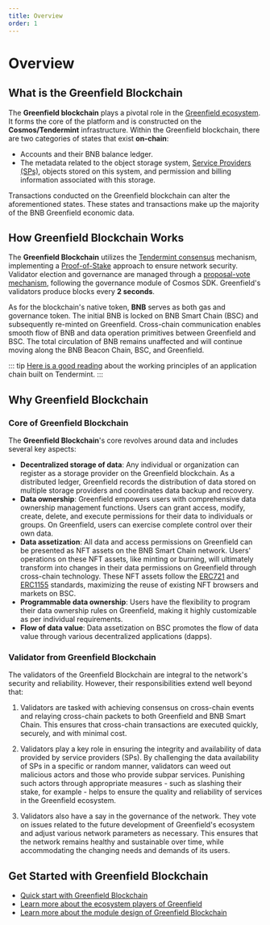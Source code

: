 ```yaml
---
title: Overview
order: 1
---
```

# Overview

## What is the Greenfield Blockchain

The **Greenfield blockchain** plays a pivotal role in the [Greenfield ecosystem](../introduction/ecosystem.md). 
It forms the core of the platform and is constructed on the **Cosmos/Tendermint** infrastructure. 
Within the Greenfield blockchain, there are two categories of states that exist **on-chain**: 
- Accounts and their BNB balance ledger.
- The metadata related to the object storage system, [Service Providers (SPs)](../storage-provider/), objects stored on this system, 
and permission and billing information associated with this storage.

Transactions conducted on the Greenfield blockchain can alter the aforementioned states. These states and transactions 
make up the majority of the BNB Greenfield economic data.

## How Greenfield Blockchain Works
The **Greenfield Blockchain** utilizes the [Tendermint consensus](https://tutorials.cosmos.network/) mechanism, 
implementing a [Proof-of-Stake](https://ethereum.org/en/developers/docs/consensus-mechanisms/pos/) approach to ensure network security. 
Validator election and governance are managed through a [proposal-vote mechanism](modules/governance.md), following 
the governance module of Cosmos SDK. Greenfield's validators produce blocks every **2 seconds**.

As for the blockchain's native token, **BNB** serves as both gas and governance token. The initial BNB is locked on BNB 
Smart Chain (BSC) and subsequently re-minted on Greenfield. Cross-chain communication enables smooth flow of BNB and 
data operation primitives between Greenfield and BSC. The total circulation of BNB remains unaffected and will 
continue moving along the BNB Beacon Chain, BSC, and Greenfield.

::: tip
[Here is a good reading](https://docs.tendermint.com/v0.34/introduction/what-is-tendermint.html) about the working 
principles of an application chain built on Tendermint.
:::

## Why Greenfield Blockchain

### Core of Greenfield Blockchain
The **Greenfield Blockchain**'s core revolves around data and includes several key aspects:

- **Decentralized storage of data**: Any individual or organization can register as a storage provider on the Greenfield 
blockchain. As a distributed ledger, Greenfield records the distribution of data stored on multiple storage 
providers and coordinates data backup and recovery.
- **Data ownership**: Greenfield empowers users with comprehensive data ownership management functions. Users can grant 
   access, modify, create, delete, and execute permissions for their data to individuals or groups. On Greenfield, 
   users can exercise complete control over their own data.
- **Data assetization**: All data and access permissions on Greenfield can be presented as NFT assets on the BNB 
   Smart Chain network. Users' operations on these NFT assets, like minting or burning, will ultimately transform into 
    changes in their data permissions on Greenfield through cross-chain technology. These NFT assets follow the 
    [ERC721](https://ethereum.org/en/developers/docs/standards/tokens/erc-721/) and [ERC1155](https://ethereum.org/en/developers/docs/standards/tokens/erc-1155/) 
    standards, maximizing the reuse of existing NFT browsers and markets on BSC.
- **Programmable data ownership**: Users have the flexibility to program their data ownership rules on Greenfield, 
    making it highly customizable as per individual requirements.
- **Flow of data value**: Data assetization on BSC promotes the flow of data value through various decentralized applications (dapps).

### Validator from Greenfield Blockchain
The validators of the Greenfield Blockchain are integral to the network's security and reliability. 
  However, their responsibilities extend well beyond that:

1. Validators are tasked with achieving consensus on cross-chain events and relaying cross-chain packets 
   to both Greenfield and BNB Smart Chain. This ensures that cross-chain transactions are executed quickly, 
   securely, and with minimal cost.

2. Validators play a key role in ensuring the integrity and availability of data provided by 
   service providers (SPs). By challenging the data availability of SPs in a specific or random manner, 
   validators can weed out malicious actors and those who provide subpar services. 
    Punishing such actors through appropriate measures - such as slashing their stake, for example - helps 
    to ensure the quality and reliability of services in the Greenfield ecosystem.

3. Validators also have a say in the governance of the network. They vote on issues related to the future development 
   of Greenfield's ecosystem and adjust various network parameters as necessary. 
   This ensures that the network remains healthy and sustainable over time, 
   while accommodating the changing needs and demands of its users.

## Get Started with Greenfield Blockchain
- [Quick start with Greenfield Blockchain](run-node/interact-node.md)
- [Learn more about the ecosystem players of Greenfield](../introduction/ecosystem.md)
- [Learn more about the module design of Greenfield Blockchain](modules/storage-module.md)
